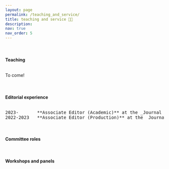 ```yaml
---
layout: page
permalink: /teaching_and_service/
title: teaching and service 👩‍🏫
description: 
nav: true
nav_order: 5
---
```


<h4 style="margin-top: 3.3rem; margin-bottom: 2rem; font-weight: bold;">Teaching</h4>

To come!

<h4 style="margin-top: 3.3rem; margin-bottom: 2rem; font-weight: bold;">Editorial experience</h4>

<pre>
2023-       **Associate Editor (Academic)** at the _Journal of the Undergraduate Linguistics Association of Britain_ (JoULAB)
2022-2023   **Associate Editor (Production)** at the _Journal of the Undergraduate Linguistics Association of Britain_ (JoULAB)
</pre>

<h4 style="margin-top: 3.3rem; margin-bottom: 2rem; font-weight: bold;">Committee roles</h4>

<h4 style="margin-top: 3.3rem; margin-bottom: 2rem; font-weight: bold;">Workshops and panels</h4>

